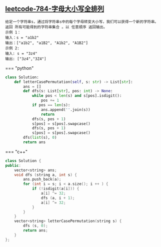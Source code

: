 ##  [leetcode-784-字母大小写全排列](https://leetcode.cn/problems/letter-case-permutation/)

    给定一个字符串s，通过将字符串s中的每个字母转变大小写，我们可以获得一个新的字符串。
    返回 所有可能得到的字符串集合 。以 任意顺序 返回输出。
    示例 1：
    输入：s = "a1b2"
    输出：["a1b2", "a1B2", "A1b2", "A1B2"]
    示例 2:
    输入: s = "3z4"
    输出: ["3z4","3Z4"]


=== "python"
```python
class Solution:
    def letterCasePermutation(self, s: str) -> List[str]:
        ans = []
        def dfs(s: List[str], pos: int) -> None:
            while pos < len(s) and s[pos].isdigit():
                pos += 1
            if pos == len(s):
                ans.append(''.join(s))
                return
            dfs(s, pos + 1)
            s[pos] = s[pos].swapcase()
            dfs(s, pos + 1)
            s[pos] = s[pos].swapcase()
        dfs(list(s), 0)
        return ans
```
=== "c++"
```c++
class Solution {
public:
    vector<string> ans;
    void dfs (string a, int s) {
        ans.push_back(a);
        for (int i = s; i < a.size(); i ++ ) {
            if (!isdigit(a[i])) {
                a[i] ^= 32;
                dfs (a, i + 1);
                a[i] ^= 32;
            }
        }
    }
    vector<string> letterCasePermutation(string s) {
        dfs (s, 0);
        return ans;
    }
};
```

